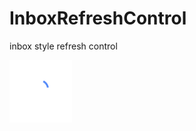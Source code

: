 # InboxRefreshControl
inbox style refresh control

![demo](https://raw.githubusercontent.com/boboboa32/InboxRefreshControl/master/demo.gif)
